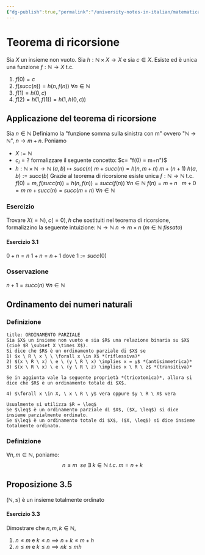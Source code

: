 ```yaml
---
{"dg-publish":true,"permalink":"/university-notes-in-italian/matematica-discreta/teoria/teorema-di-ricorsione/"}
---
```


# Teorema di ricorsione
Sia $X$ un insieme non vuoto. Sia $h: \mathbb N \times X \rightarrow X$ e sia $c \in X$.
Esiste ed è unica una funzione $f:\mathbb N \rightarrow X$ t.c. 
1) $f(0) = c$
2) $f(succ(n)) = h(n,f(n)) \ \forall n \in \mathbb N$
3) $f(1) = h(0,c)$
4) $f(2) = h(1, f(1)) = h(1,h(0,c))$
 ## Applicazione del teorema di ricorsione
 Sia $n \in \mathbb N$
 Definiamo la "funzione somma sulla sinistra con m" ovvero "$\mathbb N \rightarrow \mathbb N$", $n \rightarrow m+n$.
 Poniamo 
 - $X:=\mathbb N$
 - $c_i=?$ formalizzare il seguente concetto: $c= "f(0) = m+n")$
 - $h:\mathbb N \times \mathbb N \rightarrow \mathbb N$
	  $(a,b) \longmapsto succ(n)$
	$m + succ(n) = h(n, m+n)$
	$m+(n+1)$
	$h(a,b):=succ(b)$
Grazie al teorema di ricorsione esiste unica 
$f:\mathbb N \rightarrow \mathbb N$ t.c. $f(0) = m, f(succ(n)) = h(n,f(n)) = succ(f(n)) \ \forall n \in \mathbb N$
$f(n) = m+n \ \ \ m+0=m$
								$m+succ(n) = succ(m+n) \ \forall n \in \mathbb N$
### Esercizio
Trovare $X(=\mathbb N),c(=0),h$ che sostituiti nel teorema di ricorsione, formalizzino la seguente intuizione: 
$\mathbb N \rightarrow \mathbb N$
$n \rightarrow m \times n \ (m \in \mathbb N \ fissato)$
#### Esercizio 3.1
$0+n=n$
$1+n=n+1$
dove $1:=succ(0)$
### Osservazione
$n+1=succ(n) \ \forall n \in \mathbb N$

## Ordinamento dei numeri naturali
### Definizione
```ad-info
title: ORDINAMENTO PARZIALE
Sia $X$ un insieme non vuoto e sia $R$ una relazione binaria su $X$ (cioè $R \subset X \times X$).
Si dice che $R$ è un ordinamento parziale di $X$ se
1) $x \ R \ x \ \ \forall x \in X$ *(riflessiva)*
2) $(x \ R \ x) \ e \ (y \ R \ x) \implies x = y$ *(antisimmetrica)*
3) $(x \ R \ x) \ e \ (y \ R \ z) \implies x \ R \ z$ *(transitiva)*

Se in aggiunta vale la seguente proprietà *(tricotomica)*, allora si dice che $R$ è un ordinamento totale di $X$.

4) $\forall x \in X, \ x \ R \ y$ vera oppure $y \ R \ X$ vera

Usualmente si utilizza $R = \leq$
Se $\leq$ è un ordinamento parziale di $X$, ($X, \leq$) si dice insieme parzialmente ordinato.
Se $\leq$ è un ordinamento totale di $X$, ($X, \leq$) si dice insieme totalmente ordinato.
```
### Definizione
$\forall n,m \in \mathbb N$, poniamo:
$$n \leq m \ \ se \ \exists \ k \in \mathbb N \ t.c. \ m=n+k$$
## Proposizione 3.5
$(\mathbb N, \leq)$ è un insieme totalmente ordinato

#### Esercizio 3.3
Dimostrare che $n,m,k \in \mathbb N,$
1) $n \leq m$ e $k \leq n \implies n+k \leq m+h$
2) $n \leq m$ e $k \leq n \implies nk \leq mh$